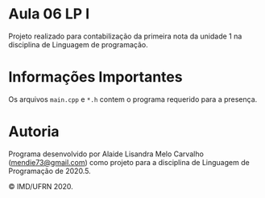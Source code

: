 # Aula 06 LP I

Projeto realizado para contabilização da primeira nota da unidade 1 na disciplina de Linguagem de programação.

# Informações Importantes

Os arquivos `main.cpp` e `*.h` contem o programa requerido para a presença. 

# Autoria

Programa desenvolvido por Alaide Lisandra Melo Carvalho (<mendie73@gmail.com>) como projeto para a disciplina de Linguagem de Programação de 2020.5.

&copy; IMD/UFRN 2020.
